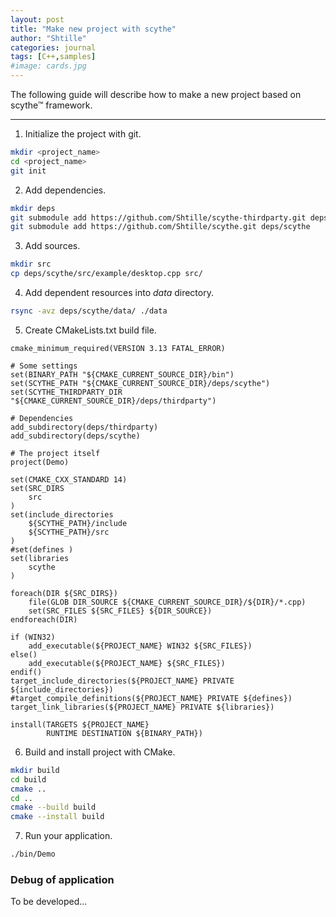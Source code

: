 ```yaml
---
layout: post
title: "Make new project with scythe"
author: "Shtille"
categories: journal
tags: [C++,samples]
#image: cards.jpg
---
```


The following guide will describe how to make a new project based on scythe™ framework.

---

1. Initialize the project with git.
```bash
mkdir <project_name>
cd <project_name>
git init
```
2. Add dependencies.
```bash
mkdir deps
git submodule add https://github.com/Shtille/scythe-thirdparty.git deps/thirdparty
git submodule add https://github.com/Shtille/scythe.git deps/scythe
```
3. Add sources.
```bash
mkdir src
cp deps/scythe/src/example/desktop.cpp src/
```
4. Add dependent resources into _data_ directory.
```bash
rsync -avz deps/scythe/data/ ./data
```
5. Create CMakeLists.txt build file.
```
cmake_minimum_required(VERSION 3.13 FATAL_ERROR)

# Some settings
set(BINARY_PATH "${CMAKE_CURRENT_SOURCE_DIR}/bin")
set(SCYTHE_PATH "${CMAKE_CURRENT_SOURCE_DIR}/deps/scythe")
set(SCYTHE_THIRDPARTY_DIR "${CMAKE_CURRENT_SOURCE_DIR}/deps/thirdparty")

# Dependencies
add_subdirectory(deps/thirdparty)
add_subdirectory(deps/scythe)

# The project itself
project(Demo)

set(CMAKE_CXX_STANDARD 14)
set(SRC_DIRS
	src
)
set(include_directories
	${SCYTHE_PATH}/include
	${SCYTHE_PATH}/src
)
#set(defines )
set(libraries
	scythe
)

foreach(DIR ${SRC_DIRS})
	file(GLOB DIR_SOURCE ${CMAKE_CURRENT_SOURCE_DIR}/${DIR}/*.cpp)
	set(SRC_FILES ${SRC_FILES} ${DIR_SOURCE})
endforeach(DIR)

if (WIN32)
	add_executable(${PROJECT_NAME} WIN32 ${SRC_FILES})
else()
	add_executable(${PROJECT_NAME} ${SRC_FILES})
endif()
target_include_directories(${PROJECT_NAME} PRIVATE ${include_directories})
#target_compile_definitions(${PROJECT_NAME} PRIVATE ${defines})
target_link_libraries(${PROJECT_NAME} PRIVATE ${libraries})

install(TARGETS ${PROJECT_NAME}
		RUNTIME DESTINATION ${BINARY_PATH})
```
6. Build and install project with CMake.
```bash
mkdir build
cd build
cmake ..
cd ..
cmake --build build
cmake --install build
```
7. Run your application.
```bash
./bin/Demo
```

### Debug of application
To be developed...